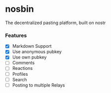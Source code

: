 # nosbin
The decentralized pasting platform, built on nostr

### Features
- [X] Markdown Support
- [X] Use anonymous pubkey
- [X] Use own pubkey
- [ ] Comments
- [ ] Reactions
- [ ] Profiles
- [ ] Search
- [ ] Posting to multiple Relays
